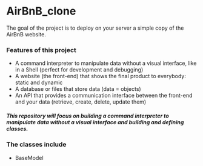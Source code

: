 # AirBnB_clone

 The goal of the project is to deploy on your server a simple copy of the AirBnB website.

### Features of this project
* A command interpreter to manipulate data without a visual interface, like in a Shell (perfect for development and debugging)
* A website (the front-end) that shows the final product to everybody: static and dynamic
* A database or files that store data (data = objects)
* An API that provides a communication interface between the front-end and your data (retrieve, create, delete, update them)

##### This repository will focus on building a command interpreter to manipulate data without a visual interface and building and defining classes.

###  The classes include
* BaseModel

